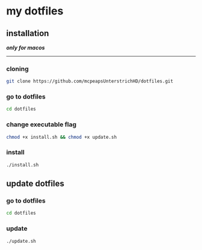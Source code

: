 # my dotfiles

## installation


***only for macos***

---

### cloning

```bash
git clone https://github.com/mcpeapsUnterstrichHD/dotfiles.git
```

### go to dotfiles

```bash
cd dotfiles
```

### change executable flag

```bash
chmod +x install.sh && chmod +x update.sh
```


### install
```bash
./install.sh
```

## update dotfiles

### go to dotfiles

```bash
cd dotfiles
```

### update


```bash
./update.sh
```
